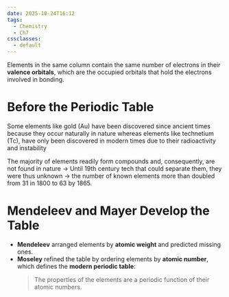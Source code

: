 ```yaml
---
date: 2025-10-24T16:12
tags:
  - Chemistry
  - Ch7
cssclasses:
  - default
---
```

Elements in the same column contain the same number of electrons in their **valence orbitals**, which are the occupied orbitals that hold the electrons involved in bonding.

# Before the Periodic Table 

Some elements like gold (Au) have been discovered since ancient times because they occur naturally in nature whereas elements like technetium (Tc), have only been discovered in modern times due to their radioactivity and instability 

The majority of elements readily form compounds and, consequently, are not found in nature 
	-> Until 19th century tech that could separate them, they were thus unknown
	-> the number of known elements more than doubled from 31 in 1800 to 63 by 1865.

# Mendeleev and Mayer Develop the Table

- **Mendeleev** arranged elements by **atomic weight** and predicted missing ones.
- **Moseley** refined the table by ordering elements by **atomic number**, which defines the **modern periodic table**:
    > The properties of the elements are a periodic function of their atomic numbers.
